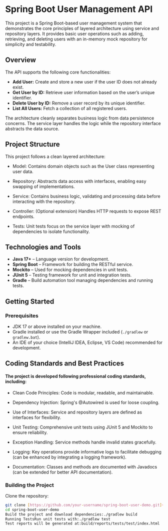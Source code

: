 # Spring Boot User Management API

This project is a Spring Boot-based user management system that demonstrates the core principles of layered architecture using service and repository layers. It provides basic user operations such as adding, retrieving, and deleting users with an in-memory mock repository for simplicity and testability.

## Overview

The API supports the following core functionalities:

-   **Add User:** Create and store a new user if the user ID does not already exist.
-   **Get User by ID:** Retrieve user information based on the user’s unique identifier.
-   **Delete User by ID:** Remove a user record by its unique identifier.
-   **List All Users:** Fetch a collection of all registered users.

The architecture cleanly separates business logic from data persistence concerns. The service layer handles the logic while the repository interface abstracts the data source.
## Project Structure
This project follows a clean layered architecture:

- Model: Contains domain objects such as the User class representing user data.

- Repository: Abstracts data access with interfaces, enabling easy swapping of implementations.

- Service: Contains business logic, validating and processing data before interacting with the repository.

- Controller: (Optional extension) Handles HTTP requests to expose REST endpoints.

- Tests: Unit tests focus on the service layer with mocking of dependencies to isolate functionality.
## Technologies and Tools

-   **Java 17+** – Language version for development.
-   **Spring Boot** – Framework for building the RESTful service.
-   **Mockito** – Used for mocking dependencies in unit tests.
-   **JUnit 5** – Testing framework for unit and integration tests.
-   **Gradle** – Build automation tool managing dependencies and running tests.

## Getting Started

### Prerequisites

-   JDK 17 or above installed on your machine.
-   Gradle installed or use the Gradle Wrapper included (`./gradlew` or `gradlew.bat`).
-   An IDE of your choice (IntelliJ IDEA, Eclipse, VS Code) recommended for development.


## Coding Standards and Best Practices
#### The project is developed following professional coding standards, including:

- Clean Code Principles: Code is modular, readable, and maintainable.

- Dependency Injection: Spring's @Autowired is used for loose coupling.

- Use of Interfaces: Service and repository layers are defined as interfaces for flexibility.

- Unit Testing: Comprehensive unit tests using JUnit 5 and Mockito to ensure reliability.

- Exception Handling: Service methods handle invalid states gracefully.

- Logging: Key operations provide informative logs to facilitate debugging (can be enhanced by integrating a logging framework).

- Documentation: Classes and methods are documented with Javadocs (can be extended for better API documentation).


### Building the Project

Clone the repository:

```bash
git clone [https://github.com/your-username/spring-boot-user-demo.git](https://github.com/your-username/spring-boot-user-demo.git)
cd spring-boot-user-demo
Build the project and download dependencies:./gradlew build
Running TestsRun unit tests with:./gradlew test
Test reports will be generated at:build/reports/tests/test/index.html


